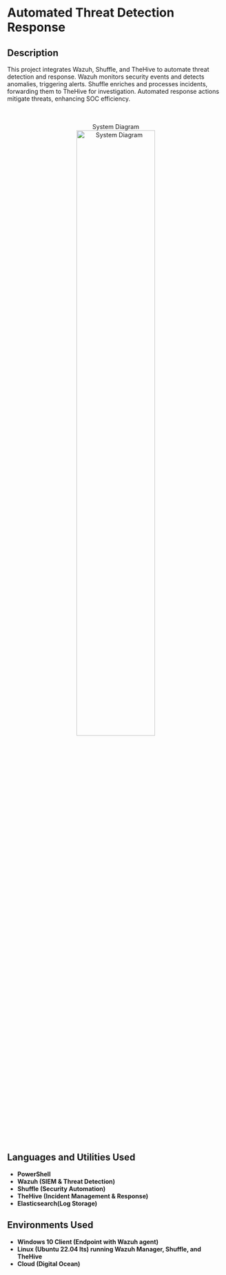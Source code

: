 <h1> Automated Threat Detection Response </h1>

 <h2>Description</h2>
This project integrates Wazuh, Shuffle, and TheHive to automate threat detection and response. Wazuh monitors security events and detects anomalies, triggering alerts. Shuffle enriches and processes incidents, forwarding them to TheHive for investigation. Automated response actions mitigate threats, enhancing SOC efficiency.<br/>
<br/>
<br/>

<p align="center">
System Diagram<br/>
<img src="https://github.com/user-attachments/assets/5fdb2925-93d0-41e9-804b-533e94b03991" height="60%" width="60%" alt="System Diagram"/>
<br />


<h2>Languages and Utilities Used</h2>

- <b>PowerShell</b> 
- <b>Wazuh (SIEM & Threat Detection)</b>
- <b>Shuffle (Security Automation)</b>
- <b>TheHive (Incident Management & Response)</b>
- <b>Elasticsearch(Log Storage)</b>

<h2>Environments Used </h2>

- <b>Windows 10 Client (Endpoint with Wazuh agent)</b>
- <b>Linux (Ubuntu 22.04 lts) running Wazuh Manager, Shuffle, and TheHive</b>
- <b>Cloud (Digital Ocean)</b>



 
